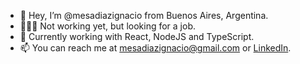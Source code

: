 - 👋   Hey, I’m @mesadiazignacio from Buenos Aires, Argentina.
- 👨🏻‍💻   Not working yet, but looking for a job.
- 🌱   Currently working with React, NodeJS and TypeScript.
- 📫   You can reach me at mesadiazignacio@gmail.com or [LinkedIn](https://www.linkedin.com/in/ignacio-mesa/).